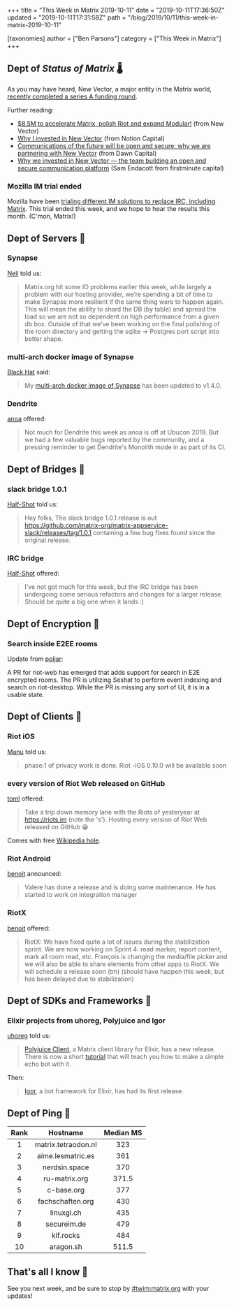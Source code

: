 +++
title = "This Week in Matrix 2019-10-11"
date = "2019-10-11T17:36:50Z"
updated = "2019-10-11T17:31:58Z"
path = "/blog/2019/10/11/this-week-in-matrix-2019-10-11"

[taxonomies]
author = ["Ben Parsons"]
category = ["This Week in Matrix"]
+++

## Dept of *Status of Matrix* 🌡

As you may have heard, New Vector, a major entity in the Matrix world, [recently completed a series A funding round](https://matrix.org/blog/2019/10/10/new-vector-raises-8-5-m-to-accelerate-matrix-riot-modular).

Further reading:

* [$8.5M to accelerate Matrix, polish Riot and expand Modular!](https://blog.vector.im/8-5m-to-accelerate-matrix/) (from New Vector)
* [Why I invested in New Vector](https://notion.vc/resources/new-vector-series-a/) (from Notion Capital)
* [Communications of the future will be open and secure: why we are partnering with New Vector](https://medium.com/dawn-capital/communications-of-the-future-will-be-open-and-secure-why-we-invested-in-new-vector-2bd8a060faf7) (from Dawn Capital)
* [Why we invested in New Vector — the team building an open and secure communication platform](https://medium.com/@sendacott/why-we-invested-in-new-vector-the-team-building-an-open-and-secure-communication-platform-52d08802ba87) (Sam Endacott from firstminute capital)

### Mozilla IM trial ended

Mozilla have been [trialing different IM solutions to replace IRC, including Matrix](https://discourse.mozilla.org/t/synchronous-messaging-at-mozilla-trial-servers-feedback/44871). This trial ended this week, and we hope to hear the results this month. (C'mon, Matrix!)

## Dept of Servers 🏢

### Synapse

[Neil](https://matrix.to/#/@neilj:matrix.org) told us:

> Matrix.org hit some IO problems earlier this week, while largely a problem with our hosting provider, we’re spending a bit of time to make Synapse more resilient if the same thing were to happen again. This will mean the ability to shard the DB (by table) and spread the load so we are not so dependent on high performance from a given db box. Outside of that we’ve been working on the final polishing of the room directory and getting the sqlite -> Postgres port script into better shape.

### multi-arch docker image of Synapse

[Black Hat](https://matrix.to/#/@bhat:encom.eu.org) said:

> My [multi-arch docker image of Synapse](https://hub.docker.com/r/black0/synapse) has been updated to v1.4.0.

### Dendrite

[anoa](https://matrix.to/#/@andrewm:amorgan.xyz) offered:

> Not much for Dendrite this week as anoa is off at Ubucon 2019. But we had a few valuable bugs reported by the community, and a pressing reminder to get Dendrite's Monolith mode in as part of its CI.

## Dept of Bridges 🌉

### slack bridge 1.0.1

[Half-Shot](https://matrix.to/#/@Half-Shot:half-shot.uk) told us:

> Hey folks, The slack bridge 1.0.1 release is out <https://github.com/matrix-org/matrix-appservice-slack/releases/tag/1.0.1> containing a few bug fixes found since the original release.

### IRC bridge

[Half-Shot](https://matrix.to/#/@Half-Shot:half-shot.uk) offered:

> I've not got much for this week, but the IRC bridge has been undergoing some serious refactors and changes for a larger release. Should be quite a big one when it lands :)

## Dept of Encryption 🔐

### Search inside E2EE rooms

Update from [poljar](https://matrix.to/#/@poljar:matrix.org):

A PR for riot-web has emerged that adds support for search in E2E encrypted rooms. The PR is utilizing Seshat to perform event indexing and search on riot-desktop. While the PR is missing any sort of UI, it is in a usable state.


## Dept of Clients 📱

### Riot iOS

[Manu](https://matrix.to/#/@Manu:matrix.org) told us:

> phase:1 of privacy work is done. Riot -iOS 0.10.0 will be available soon

### every version of Riot Web released on GitHub

[toml](https://matrix.to/#/@tom:lant.uk) offered:

> Take a trip down memory lane with the Riots of yesteryear at <https://riots.im> (note the 's'). Hosting every version of Riot Web released on GitHub 😁

Comes with free [Wikipedia hole](https://en.wikipedia.org/wiki/List_of_riots).

### Riot Android

[benoit](https://matrix.to/#/@benoit.marty:matrix.org) announced:

> Valere has done a release and is doing some maintenance. He has started to work on integration manager

### RiotX

[benoit](https://matrix.to/#/@benoit.marty:matrix.org) offered:

> RiotX: We have fixed quite a lot of issues during the stabilization sprint. We are now working on Sprint 4: read marker, report content, mark all room read, etc. François is changing the media/file picker and we will also be able to share elements from other apps to RiotX. We will schedule a release soon (tm) (should have happen this week, but has been delayed due to stabilization)

## Dept of SDKs and Frameworks 🧰

### Elixir projects from uhoreg, Polyjuice and Igor

[uhoreg](https://matrix.to/#/@uhoreg:matrix.org) told us:

> [Polyjuice Client](https://hex.pm/packages/polyjuice_client), a Matrix client library for Elixir, has a new release.  There is now a short [tutorial](https://hexdocs.pm/polyjuice_client/0.2.1/tutorial_echo.html) that will teach you how to make a simple echo bot with it.

Then:

> [Igor](https://gitlab.com/uhoreg/igor), a bot framework for Elixir, has had its first release.

## Dept of Ping 🏓

|Rank|Hostname|Median MS|
|:---:|:---:|:---:|
|1|matrix.tetraodon.nl|323|
|2|aime.lesmatric.es|361|
|3|nerdsin.space|370|
|4|ru-matrix.org|371.5|
|5|c-base.org|377|
|6|fachschaften.org|430|
|7|linuxgl.ch|435|
|8|secureim.de|479|
|9|kif.rocks|484|
|10|aragon.sh|511.5|

## That's all I know 🏁

See you next week, and be sure to stop by [#twim:matrix.org] with your updates!

[#TWIM:matrix.org]: https://matrix.to/#/#TWIM:matrix.org
